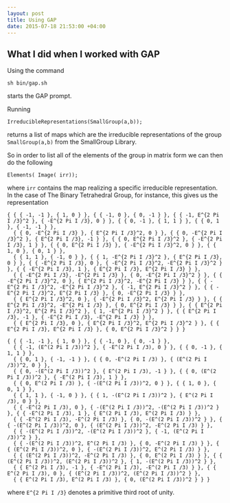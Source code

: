```yaml
---
layout: post
title: Using GAP 
date: 2015-07-18 21:53:00 +04:00
---
```


What I did when I worked with GAP
------------------------------

Using the command 

```
sh bin/gap.sh
```
starts the GAP prompt. 


Running
```
IrreducibleRepresentations(SmallGroup(a,b));
```
returns a list of maps which are the irreducible representations of the group ```SmallGroup(a,b)``` from the SmallGroup Library. 

So in order to list all of the elements of the group in matrix form we can then do the following 

```
Elements( Image( irr));
```
where ```irr``` contains the map realizing a specific irreducible representation. In the case of The Binary Tetrahedral Group, for instance, this gives us the representation 

```
{ { { -1, -1 }, { 1, 0 } }, { { -1, 0 }, { 0, -1 } }, { { -1, E^{2 Pi I /3}^2 }, { -E^{2 Pi I /3}, 0 } }, { { 0, -1 }, { 1, 1 } }, { { 0, 1 }, { -1, -1 } }, 
  { { 0, -E^{2 Pi I /3} }, { E^{2 Pi I /3}^2, 0 } }, { { 0, -E^{2 Pi I /3}^2 }, { E^{2 Pi I /3}, -1 } }, { { 0, E^{2 Pi I /3}^2 }, { -E^{2 Pi I /3}, 1 } }, { { 0, E^{2 Pi I /3} }, { -E^{2 Pi I /3}^2, 0 } }, { { 1, 0 }, { 0, 1 } }, 
  { { 1, 1 }, { -1, 0 } }, { { 1, -E^{2 Pi I /3}^2 }, { E^{2 Pi I /3}, 0 } }, { { -E^{2 Pi I /3}, 0 }, { -E^{2 Pi I /3}^2, -E^{2 Pi I /3}^2 } }, { { -E^{2 Pi I /3}, 1 }, { E^{2 Pi I /3}, E^{2 Pi I /3} } }, 
  { { -E^{2 Pi I /3}, -E^{2 Pi I /3} }, { 0, -E^{2 Pi I /3}^2 } }, { { -E^{2 Pi I /3}^2, 0 }, { E^{2 Pi I /3}^2, -E^{2 Pi I /3} } }, { { -E^{2 Pi I /3}^2, -E^{2 Pi I /3}^2 }, { -1, E^{2 Pi I /3}^2 } }, { { -E^{2 Pi I /3}^2, E^{2 Pi I /3} }, { 0, -E^{2 Pi I /3} } }, 
  { { E^{2 Pi I /3}^2, 0 }, { -E^{2 Pi I /3}^2, E^{2 Pi I /3} } }, { { E^{2 Pi I /3}^2, -E^{2 Pi I /3} }, { 0, E^{2 Pi I /3} } }, { { E^{2 Pi I /3}^2, E^{2 Pi I /3}^2 }, { 1, -E^{2 Pi I /3}^2 } }, { { E^{2 Pi I /3}, -1 }, { -E^{2 Pi I /3}, -E^{2 Pi I /3} } }, 
  { { E^{2 Pi I /3}, 0 }, { E^{2 Pi I /3}^2, E^{2 Pi I /3}^2 } }, { { E^{2 Pi I /3}, E^{2 Pi I /3} }, { 0, E^{2 Pi I /3}^2 } } }
```


```
{ { { -1, -1 }, { 1, 0 } }, { { -1, 0 }, { 0, -1 } }, 
  { { -1, (E^(2 Pi I /3))^2 }, { -E^(2 Pi I /3), 0 } }, { { 0, -1 }, { 1, 1 } }, 
  { { 0, 1 }, { -1, -1 } }, { { 0, -E^(2 Pi I /3) }, { (E^(2 Pi I /3))^2, 0 } }, 
  { { 0, -(E^(2 Pi I /3))^2 }, { E^(2 Pi I /3), -1 } }, { { 0, (E^(2 Pi I /3))^2 }, { -E^(2 Pi I /3), 1 } }, 
  { { 0, E^(2 Pi I /3) }, { -(E^(2 Pi I /3))^2, 0 } }, { { 1, 0 }, { 0, 1 } }, 
  { { 1, 1 }, { -1, 0 } }, { { 1, -(E^(2 Pi I /3))^2 }, { E^(2 Pi I /3), 0 } }, 
  { { -E^(2 Pi I /3), 0 }, { -(E^(2 Pi I /3))^2, -(E^(2 Pi I /3))^2 } }, { { -E^(2 Pi I /3), 1 }, { E^(2 Pi I /3), E^(2 Pi I /3) } }, 
  { { -E^(2 Pi I /3), -E^(2 Pi I /3) }, { 0, -(E^(2 Pi I /3))^2 } }, { { -(E^(2 Pi I /3))^2, 0 }, { (E^(2 Pi I /3))^2, -E^(2 Pi I /3) } },
  { { -(E^(2 Pi I /3))^2, -(E^(2 Pi I /3))^2 }, { -1, (E^(2 Pi I /3))^2 } }, 
  { { -(E^(2 Pi I /3))^2, E^(2 Pi I /3) }, { 0, -E^(2 Pi I /3) } }, { { (E^(2 Pi I /3))^2, 0 }, { -(E^(2 Pi I /3))^2, E^(2 Pi I /3) } }, 
  { { (E^(2 Pi I /3))^2, -E^(2 Pi I /3) }, { 0, E^(2 Pi I /3) } }, { { (E^(2 Pi I /3))^2, (E^(2 Pi I /3))^2 }, { 1, -(E^(2 Pi I /3))^2 } }, 
  { { E^(2 Pi I /3), -1 }, { -E^(2 Pi I /3), -E^(2 Pi I /3) } }, { { E^(2 Pi I /3), 0 }, { (E^(2 Pi I /3))^2, (E^(2 Pi I /3))^2 } }, 
  { { E^(2 Pi I /3), E^(2 Pi I /3) }, { 0, (E^(2 Pi I /3))^2 } } }
```


where ```E^{2 Pi I /3}``` denotes a primitive third root of unity. 

